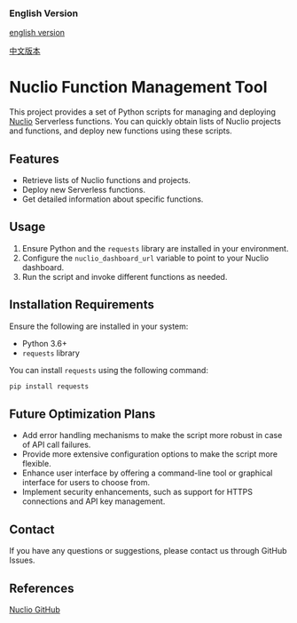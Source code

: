
### English Version

[english version](https://github.com/dan246/Serverless-Auto/blob/main/README_en.md)

[中文版本](https://github.com/dan246/Serverless-Auto/edit/main/README.md)

# Nuclio Function Management Tool

This project provides a set of Python scripts for managing and deploying [Nuclio](https://nuclio.io/) Serverless functions. You can quickly obtain lists of Nuclio projects and functions, and deploy new functions using these scripts.

## Features

- Retrieve lists of Nuclio functions and projects.
- Deploy new Serverless functions.
- Get detailed information about specific functions.

## Usage

1. Ensure Python and the `requests` library are installed in your environment.
2. Configure the `nuclio_dashboard_url` variable to point to your Nuclio dashboard.
3. Run the script and invoke different functions as needed.

## Installation Requirements

Ensure the following are installed in your system:

- Python 3.6+
- `requests` library

You can install `requests` using the following command:

```bash
pip install requests
```
## Future Optimization Plans

- Add error handling mechanisms to make the script more robust in case of API call failures.
- Provide more extensive configuration options to make the script more flexible.
- Enhance user interface by offering a command-line tool or graphical interface for users to choose from.
- Implement security enhancements, such as support for HTTPS connections and API key management.

## Contact

If you have any questions or suggestions, please contact us through GitHub Issues.

## References

[Nuclio GitHub](https://github.com/nuclio/nuclio)

